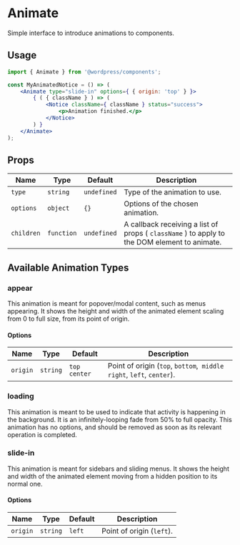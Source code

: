# Animate

Simple interface to introduce animations to components.

## Usage

```jsx
import { Animate } from '@wordpress/components';

const MyAnimatedNotice = () => (
	<Animate type="slide-in" options={ { origin: 'top' } }>
		{ ( { className } ) => (
			<Notice className={ className } status="success">
				<p>Animation finished.</p>
			</Notice>
		) }
	</Animate>
);
```

## Props

| Name       | Type       | Default     | Description                                                                                  |
| ---------- | ---------- | ----------- | -------------------------------------------------------------------------------------------- |
| `type`     | `string`   | `undefined` | Type of the animation to use.                                                                |
| `options`  | `object`   | `{}`        | Options of the chosen animation.                                                             |
| `children` | `function` | `undefined` | A callback receiving a list of props ( `className` ) to apply to the DOM element to animate. |

## Available Animation Types

### appear

This animation is meant for popover/modal content, such as menus appearing. It shows the height and width of the animated element scaling from 0 to full size, from its point of origin.

#### Options

| Name     | Type     | Default      | Description                                                          |
| -------- | -------- | ------------ | -------------------------------------------------------------------- |
| `origin` | `string` | `top center` | Point of origin (`top`, `bottom`,` middle right`, `left`, `center`). |

### loading

This animation is meant to be used to indicate that activity is happening in the background. It is an infinitely-looping fade from 50% to full opacity. This animation has no options, and should be removed as soon as its relevant operation is completed.

### slide-in

This animation is meant for sidebars and sliding menus. It shows the height and width of the animated element moving from a hidden position to its normal one.

#### Options

| Name     | Type     | Default | Description               |
| -------- | -------- | ------- | ------------------------- |
| `origin` | `string` | `left`  | Point of origin (`left`). |
